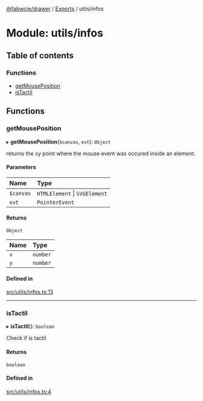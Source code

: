 [@fabwcie/drawer](../README.md) / [Exports](../modules.md) / utils/infos

# Module: utils/infos

## Table of contents

### Functions

- [getMousePosition](utils_infos.md#getmouseposition)
- [isTactil](utils_infos.md#istactil)

## Functions

### getMousePosition

▸ **getMousePosition**(`$canvas`, `evt`): `Object`

returns the xy point where the mouse event was occured inside an element.

#### Parameters

| Name | Type |
| :------ | :------ |
| `$canvas` | `HTMLElement` \| `SVGElement` |
| `evt` | `PointerEvent` |

#### Returns

`Object`

| Name | Type |
| :------ | :------ |
| `x` | `number` |
| `y` | `number` |

#### Defined in

[src/utils/infos.ts:13](https://github.com/fabwcie/drawer/blob/master/src/utils/infos.ts#L13)

___

### isTactil

▸ **isTactil**(): `boolean`

Check if is tactil

#### Returns

`boolean`

#### Defined in

[src/utils/infos.ts:4](https://github.com/fabwcie/drawer/blob/master/src/utils/infos.ts#L4)

